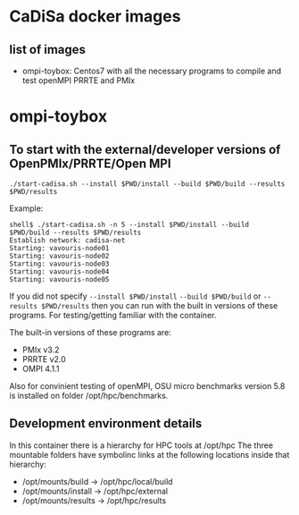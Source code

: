 # CaDiSa docker images

## list of images
* ompi-toybox: Centos7 with all the necessary programs to compile and test openMPI PRRTE and PMIx


# ompi-toybox

## To start with the external/developer versions of OpenPMIx/PRRTE/Open MPI 

```
./start-cadisa.sh --install $PWD/install --build $PWD/build --results $PWD/results
```

Example:

```
shell$ ./start-cadisa.sh -n 5 --install $PWD/install --build $PWD/build --results $PWD/results
Establish network: cadisa-net
Starting: vavouris-node01
Starting: vavouris-node02
Starting: vavouris-node03
Starting: vavouris-node04
Starting: vavouris-node05
```



If you did not specify `--install $PWD/install` `--build $PWD/build` or `--results $PWD/results` then you can run with the built in versions of these programs. For testing/getting familiar with the container.

The built-in versions of these programs are:
- PMIx v3.2
- PRRTE v2.0
- OMPI 4.1.1

Also for convinient testing of openMPI, OSU micro benchmarks version 5.8 is installed on folder /opt/hpc/benchmarks.

## Development environment details

In this container there is a hierarchy for HPC tools at /opt/hpc
The three mountable folders have symbolinc links at the following locations inside that hierarchy:
* /opt/mounts/build   -> /opt/hpc/local/build
* /opt/mounts/install -> /opt/hpc/external
* /opt/mounts/results -> /opt/hpc/results
